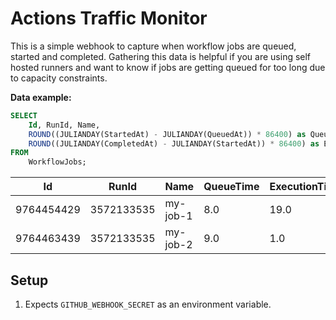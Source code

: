 # Actions Traffic Monitor

This is a simple webhook to capture when workflow jobs are queued, started and completed. Gathering this data is helpful if you are using self hosted runners and want to know if jobs are getting queued for too long due to capacity constraints.

**Data example:**
```sql
SELECT
    Id, RunId, Name,
    ROUND((JULIANDAY(StartedAt) - JULIANDAY(QueuedAt)) * 86400) as QueueTime,
    ROUND((JULIANDAY(CompletedAt) - JULIANDAY(StartedAt)) * 86400) as ExecutionTime
FROM
    WorkflowJobs;
```
|Id | RunId | Name | QueueTime | ExecutionTime
| --- | --- | --- | --- | ---
|9764454429 | 3572133535 | my-job-1 | 8.0 | 19.0
|9764463439 | 3572133535 | my-job-2 | 9.0 | 1.0

## Setup

1. Expects `GITHUB_WEBHOOK_SECRET` as an environment variable.
